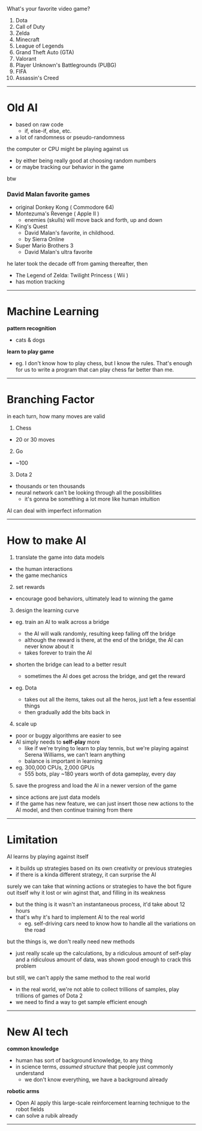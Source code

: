 What's your favorite video game?
1. Dota
2. Call of Duty
3. Zelda
4. Minecraft
5. League of Legends
6. Grand Theft Auto (GTA)
7. Valorant
8. Player Unknown's Battlegrounds (PUBG)
9. FIFA
10. Assassin's Creed
___

# Old AI

* based on raw code
	* if, else-if, else, etc.
* a lot of randomness or pseudo-randomness

the computer or CPU might be playing against us
* by either being really good at choosing random numbers
* or maybe tracking our behavior in the game

btw
### David Malan favorite games

* original Donkey Kong ( Commodore 64)
* Montezuma's Revenge ( Apple II )
	* enemies (skulls) will move back and forth, up and down
* King's Quest
	* David Malan's favorite, in childhood.
	* by Sierra Online
* Super Mario Brothers 3
	* David Malan's ultra favorite

he later took the decade off from gaming thereafter, then
* The Legend of Zelda: Twilight Princess ( Wii )
* has motion tracking
___

# Machine Learning

**pattern recognition**
* cats & dogs

**learn to play game**
* eg. I don't know how to play chess, but I know the rules. That's enough for us to write a program that can play chess far better than me.
___

# Branching Factor
in each turn, how many moves are valid

1. Chess
* 20 or 30 moves

2. Go
* ~100

3. Dota 2
* thousands or ten thousands
* neural network can't be looking through all the possibilities
	* it's gonna be something a lot more like human intuition

AI can deal with imperfect information
___

# How to make AI

1. translate the game into data models
* the human interactions
* the game mechanics

2. set rewards
* encourage good behaviors, ultimately lead to winning the game

3. design the learning curve
* eg. train an AI to walk across a bridge
	* the AI will walk randomly, resulting keep falling off the bridge
	* although the reward is there, at the end of the bridge, the AI can never know about it
	* takes forever to train the AI
* shorten the bridge can lead to a better result
	* sometimes the AI does get across the bridge, and get the reward

* eg. Dota
	* takes out all the items, takes out all the heros, just left a few essential things
	* then gradually add the bits back in

4. scale up
* poor or buggy algorithms are easier to see
* AI simply needs to **self-play** more
	* like if we're trying to learn to play tennis, but we're playing against Serena Williams, we can't learn anything
	* balance is important in learning
* eg. 300,000 CPUs, 2,000 GPUs
	* 555 bots, play ~180 years worth of dota gameplay, every day

5. save the progress and load the AI in a newer version of the game
* since actions are just data models
* if the game has new feature, we can just insert those new actions to the AI model, and then continue training from there
___

# Limitation

AI learns by playing against itself
* it builds up strategies based on its own creativity or previous strategies
* if there is a kinda different strategy, it can surprise the AI

surely we can take that winning actions or strategies to have the bot figure out itself why it lost or win aginst that, and filling in its weakness
* but the thing is it wasn't an instantaneous process, it'd take about 12 hours
* that's why it's hard to implement AI to the real world
	* eg. self-driving cars need to know how to handle all the variations on the road

but the things is, we don't really need new methods
* just really scale up the calculations, by a ridiculous amount of self-play and a ridiculous amount of data, was shown good enough to crack this problem

but still, we can't apply the same method to the real world
* in the real world, we're not able to collect trillions of samples, play trillions of games of Dota 2
* we need to find a way to get sample efficient enough
___

# New AI tech

**common knowledge**
* human has sort of background knowledge, to any thing
* in science terms, *assumed structure* that people just commonly understand
	* we don't know everything, we have a background already

**robotic arms**
* Open AI apply this large-scale reinforcement learning technique to the robot fields
* can solve a rubik already
___
